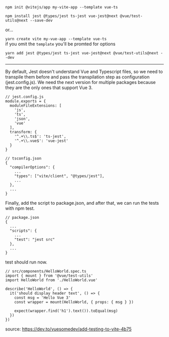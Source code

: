 `npm init @vitejs/app my-vite-app --template vue-ts`

`npm install jest @types/jest ts-jest vue-jest@next @vue/test-utils@next --save-dev`

or...

`yarn create vite my-vue-app --template vue-ts`<br>
if you omit the `template` you'll be promted for options

`yarn add jest @types/jest ts-jest vue-jest@next @vue/test-utils@next --dev`

<hr>

By default, Jest doesn't understand Vue and Typescript files, so we need to transpile them before and pass the transpilation step as configuration (jest.config.js). We need the next version for multiple packages because they are the only ones that support Vue 3.<br>

```
// jest.config.js
module.exports = {
  moduleFileExtensions: [
    'js',
    'ts',
    'json',
    'vue'
  ],
  transform: {
    '^.+\\.ts$': 'ts-jest',
    '^.+\\.vue$': 'vue-jest'
  }
}
```

```
// tsconfig.json
{
  "compilerOptions": {
    ...
    "types": ["vite/client", "@types/jest"],
    ...
  },
  ...
}
```

Finally, add the script to package.json, and after that, we can run the tests with npm test.
```
// package.json
{
  ...
  "scripts": {
    ...
    "test": "jest src"
  },
  ...
}
```

test should run now.

```
// src/components/HelloWorld.spec.ts
import { mount } from '@vue/test-utils'
import HelloWorld from './HelloWorld.vue'

describe('HelloWorld', () => {
  it('should display header text', () => {
    const msg = 'Hello Vue 3'
    const wrapper = mount(HelloWorld, { props: { msg } })

    expect(wrapper.find('h1').text()).toEqual(msg)
  })
})
```

source: https://dev.to/vuesomedev/add-testing-to-vite-4b75
